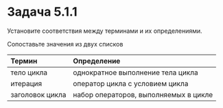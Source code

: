 # Задача 5.1.1

Установите соответствия между терминами и их определениями.

Сопоставьте значения из двух списков

| Термин          |   Определение                         |
|:----------------|:--------------------------------------|
| тело цикла      | однократное выполнение тела цикла     |
| итерация        | оператор цикла с условием цикла       |
| заголовок цикла | набор операторов, выполняемых в цикле |
